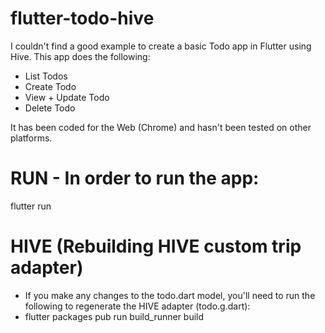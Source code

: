 # flutter-todo-hive
I couldn't find a good example to create a basic Todo app in Flutter using Hive.
This app does the following:
- List Todos
- Create Todo
- View + Update Todo
- Delete Todo

It has been coded for the Web (Chrome) and hasn't been tested on other platforms.

# RUN - In order to run the app:
flutter run

# HIVE (Rebuilding HIVE custom trip adapter)
- If you make any changes to the todo.dart model, you'll need to run the following to regenerate the HIVE adapter (todo.g.dart):
- flutter packages pub run build_runner build